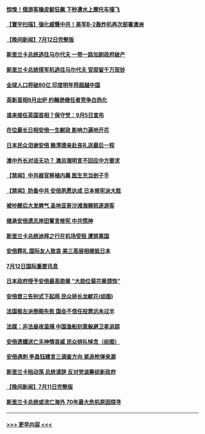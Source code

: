 #### [惊悚！俄游客橡皮艇狂飙 下秒遭水上摩托车撞飞](../pages/prog202/a103478074.md?t=07131451) 
#### [【寰宇扫描】强化威慑中共！美军B-2轰炸机再次部署澳洲](../pages/prog202/a103478049.md?t=07131451) 
#### [【晚间新闻】7月12日完整版](../pages/prog202/a103477970.md?t=07131451) 
#### [斯里兰卡总统逃往马尔代夫 一带一路加剧政府破产](../pages/prog202/a103478030.md?t=07131451) 
#### [斯里兰卡总统搭军机逃往马尔代夫 官邸留千万现钞](../pages/prog202/a103477984.md?t=07131451) 
#### [全球人口将破80亿 印度明年将超越中国](../pages/prog202/a103477924.md?t=07131451) 
#### [英新首相9月出炉 约翰逊继任者竞争白热化](../pages/prog202/a103477928.md?t=07131451) 
#### [谁来接任英国首相？保守党：9月5日宣布](../pages/prog202/a103477682.md?t=07131451) 
#### [在位最长日相安倍一生献政 影响力遍地开花](../pages/prog202/a103477674.md?t=07131451) 
#### [日本民众泪谢安倍 赖清德亲赴丧礼送最后一程](../pages/prog202/a103477676.md?t=07131451) 
#### [澳中外长对话无功？ 澳总理明言不回应中方要求](../pages/prog202/a103477664.md?t=07131451) 
#### [【禁闻】中共器官移植内幕 医生充当刽子手](../pages/prog202/a103477582.md?t=07131451) 
#### [【禁闻】防备中共 安倍夙愿达成 日本修宪派大胜](../pages/prog202/a103477584.md?t=07131451) 
#### [被吵醒后大发脾气 圣地亚哥沙滩海狮怒逐游客](../pages/prog202/a103477393.md?t=07131451) 
#### [继承安倍遗志岸田誓言修宪 中共慌神](../pages/prog202/a103477404.md?t=07131451) 
#### [斯里兰卡总统迪拜之行在机场受阻 遭禁离国](../pages/prog202/a103477381.md?t=07131451) 
#### [安倍葬礼 国际友人致哀 美三高层相继抵日本](../pages/prog202/a103477367.md?t=07131451) 
#### [7月12日国际重要讯息](../pages/prog202/a103477364.md?t=07131451) 
#### [日本政府授予安倍最高勋章 “大勋位菊花章颈饰”](../pages/prog202/a103477317.md?t=07131451) 
#### [安倍晋三告别式下起雨 民众排长龙献花(组图)](../pages/prog202/a103477280.md?t=07131451) 
#### [法国极左派倒阁失败 国会不信任投票远未过半](../pages/prog202/a103477241.md?t=07131451) 
#### [法媒：非法昼夜滥捕 中国渔船刻意躲避卫星追踪](../pages/prog202/a103477165.md?t=07131451) 
#### [安倍遗孀送亡夫神情哀戚 民众排队悼念（组图）](../pages/prog202/a103477052.md?t=07131451) 
#### [安倍遇刺 李昌钰建言三调查方向 紧追枪弹来源](../pages/prog202/a103477108.md?t=07131451) 
#### [斯里兰卡陷动荡 总统请辞 反对党谈筹组新政府](../pages/prog202/a103477117.md?t=07131451) 
#### [【晚间新闻】7月11日完整版](../pages/prog202/a103477093.md?t=07131451) 
#### [斯里兰卡总统或流亡海外 70年最大危机原因探寻](../pages/prog202/a103477019.md?t=07131451) 

----
#### [ >>> 更早内容 <<< ](../indexes/prog202-earlier.md)
